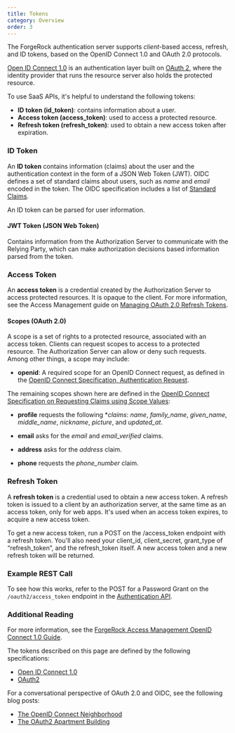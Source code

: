 ```yaml
---
title: Tokens 
category: Overview
order: 3
---
```


The ForgeRock authentication server supports *client*-based access, refresh, and 
ID tokens, based on the OpenID Connect 1.0 and OAuth 2.0 protocols.

[Open ID Connect 1.0](https://openid.net/connect/) is an authentication layer 
built on [OAuth 2](https://tools.ietf.org/html/rfc6749), where the identity 
provider that runs the resource server also holds the protected resource.

To use SaaS APIs, it's helpful to understand the following tokens:

- **ID token (id_token)**: contains information about a user.
- **Access token (access_token)**: used to access a protected resource.
- **Refresh token (refresh_token)**: used to obtain a new access token after expiration.


### ID Token
An **ID token** contains information (claims) about the user and the authentication
context in the form of a JSON Web Token (JWT). OIDC defines a set of standard 
claims about users, such as *name* and *email* encoded in the token. The OIDC 
specification includes a list of [Standard Claims](https://openid.net/specs/openid-connect-core-1_0.html#StandardClaims).

An ID token can be parsed for user information. 


#### JWT Token (JSON Web Token)
Contains information from the Authorization Server to communicate with the Relying 
Party, which can make authorization decisions based information
parsed from the token.  


### Access Token
An **access token** is a credential created by the Authorization Server to 
access protected resources. It is opaque to the client. For more information, see
the Access Management guide on [Managing OAuth 2.0 Refresh Tokens](https://backstage.forgerock.com/docs/am/6.5/oauth2-guide/#oauth2-refresh-tokens).



#### Scopes (OAuth 2.0)

A scope is a set of rights to a protected resource, associated with an access 
token. Clients can request scopes to access to a protected resource. The 
Authorization Server can allow or deny such requests. Among other things, a 
scope may include:

 - **openid**: A required scope for an OpenID Connect request, as defined in
 the [OpenID Connect Specification, Authentication Request](https://openid.net/specs/openid-connect-core-1_0.html#AuthRequest).

The remaining scopes shown here are defined in the 
[OpenID Connect Specification on Requesting Claims using Scope Values](https://openid.net/specs/openid-connect-core-1_0.html#ScopeClaims):

 - **profile** requests the following **claims*: *name*, *family_name*, *given_name*, 
 *middle_name*, *nickname*, *picture*, and *updated_at*.

 - **email** asks for the *email* and *email_verified* claims.

 - **address** asks for the *address* claim.

 - **phone** requests the *phone_number* claim.



### Refresh Token
A **refresh token** is a credential used to obtain a new access token. A refresh 
token is issued to a client by an authorization server, at the same time as an 
access token, only for web apps. It's used when an access token expires, to 
acquire a new access token.

To get a new access token, run a POST on the /access_token endpoint with a 
refresh token. You'll also need your client_id, client_secret, grant_type of 
“refresh_token”, and the refresh_token itself. A new access token and a new 
refresh token will be returned.


### Example REST Call

To see how this works, refer to the POST for a Password Grant 
on the ```/oauth2/access_token``` endpoint in the 
[Authentication API](https://documenter.getpostman.com/view/2758124/Rzn8Pgwy#da41328c-3b59-42c7-a23b-745fe1ea043e).


### Additional Reading

For more information, see the
[ForgeRock Access Management OpenID Connect 1.0 Guide](https://backstage.forgerock.com/docs/am/6.5/oidc1-guide/#chap-oidc1-introduction).

The tokens described on this page are defined by the following specifications:
- [Open ID Connect 1.0](https://openid.net/connect/)
- [OAuth2](https://tools.ietf.org/html/rfc6749)

For a conversational perspective of OAuth 2.0 and OIDC, see the following blog
posts: 
- [The OpenID Connect Neighborhood](https://forum.forgerock.com/2018/09/openid-connect-neighborhood/)
- [The OAuth2 Apartment Building](https://forum.forgerock.com/2018/09/oauth2-apartment-building/)
